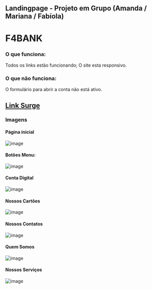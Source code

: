 ## Landingpage - Projeto em Grupo (Amanda / Mariana / Fabíola)
# F4BANK

### O que funciona:
Todos os links estão funcionando;
O site esta responsivo.

### O que não funciona:
O formulário para abrir a conta não está ativo.

## [Link Surge](https://petite-good-bye.surge.sh/)

### Imagens
#### Página inicial

![image](https://user-images.githubusercontent.com/98291335/163875007-30646c42-df8a-4465-a603-34489ebc45bc.png)

#### Botões Menu:

![image](https://user-images.githubusercontent.com/98291335/163875096-216d84ec-694c-4bf6-95fb-83f456321b23.png)

#### Conta Digital

![image](https://user-images.githubusercontent.com/98291335/163874965-27ea2f87-0ce8-42dd-93b4-37eeb5e198a2.png)

#### Nossos Cartões

![image](https://user-images.githubusercontent.com/98291335/163874884-8c543f8f-39df-43ce-8ed4-4b5055687865.png)

#### Nossos Contatos

![image](https://user-images.githubusercontent.com/98291335/163874823-d924fc78-5872-4ce8-bdf6-d9a988c78a22.png)

#### Quem Somos

![image](https://user-images.githubusercontent.com/98291335/163874752-fc97a286-61b1-4f7e-9bce-47d9c1b3d90d.png)

#### Nossos Serviços

![image](https://user-images.githubusercontent.com/98291335/163874441-e64266d2-25a6-4c22-9c79-af5d8bf4fe8c.png)
